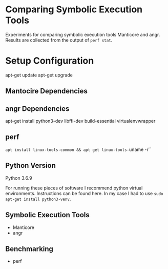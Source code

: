 # Comparing Symbolic Execution Tools
Experiments for comparing symbolic execution tools Manticore and angr. Results are collected from the output of `perf stat`.

# Setup Configuration
apt-get update
apt-get upgrade

## Mantocire Dependencies

## angr Dependencies
apt-get install python3-dev libffi-dev build-essential virtualenvwrapper

## perf
`apt install linux-tools-common && apt get linux-tools-`uname -r``

## Python Version
Python 3.6.9

For running these pieces of software I recommend python virtual environments. Instructions can be found here. In my case I had to use `sudo apt-get install python3-venv`.

## Symbolic Execution Tools
* Manticore
* angr

## Benchmarking
* perf
